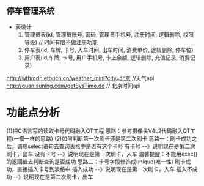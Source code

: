 ## 停车管理系统

- 表设计
  1. 管理员表(id, 管理员账号, 密码, 管理员手机号, 注册时间, 逻辑删除, 权限等级) // 时间有限不做注册功能
  2. 停车表(id, 车牌, 卡号, 入车时间, 出车时间, 消费单价, 逻辑删除, 停车位)
  3. 用户表(id,车牌, 卡号, 用户手机号, 卡上余额, 逻辑删除, 充值记录, 消费记录)



http://wthrcdn.etouch.cn/weather_mini?city=北京 //天气api
http://quan.suning.com/getSysTime.do  // 北京时间api

功能点分析
=======================
   (1)把C语言写的读取卡号代码融入QT工程
         思路：参考摄像头V4L2代码融入QT工程(一模一样的思路)
   (2)如何判断第一次刷卡还是第二次刷卡
         思路一：刷卡成功之后，调用select语句去查询表格中是否有这个卡号
                有卡号 --》说明现在是第二次刷卡，出车
                没有卡号 --》说明现在是第一次刷卡，入车
                温馨提醒：不能用exec()的返回值去判断查询是否成功
         思路二：卡号字段修饰成unique(唯一性)
                 刷卡成功，直接插入卡号到表格中
                 插入成功 --》说明现在是第一次刷卡，入车
                 插入不成功 --》说明现在是第二次刷卡，出车


